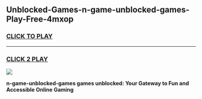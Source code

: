 
## Unblocked-Games-n-game-unblocked-games-Play-Free-4mxop
<h3>
<a href="https://premium76.site?title=n-game-unblocked-games&ref=18A">CLICK TO PLAY</a></h3>
<hr>

<h3>
<a href="https://premium76.site?title=n-game-unblocked-games&ref=18A">CLICK 2 PLAY</a>
  
</h3>

<a href="https://premium76.site?title=n-game-unblocked-games&ref=18A"><img src="https://clearcache.store/games.png"></a>


**n-game-unblocked-games games unblocked: Your Gateway to Fun and Accessible Online Gaming**
